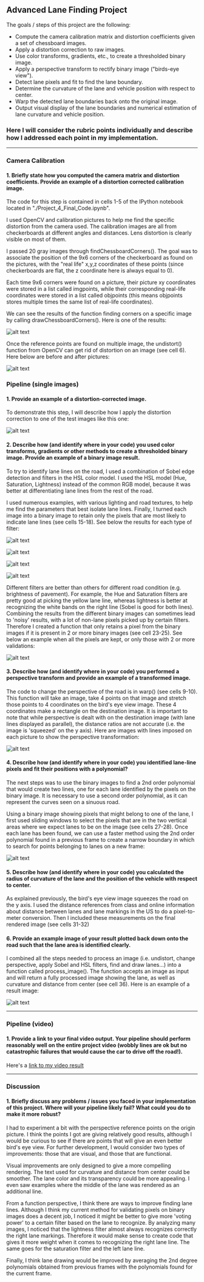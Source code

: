 ## Advanced Lane Finding Project

The goals / steps of this project are the following:

* Compute the camera calibration matrix and distortion coefficients given a set of chessboard images.
* Apply a distortion correction to raw images.
* Use color transforms, gradients, etc., to create a thresholded binary image.
* Apply a perspective transform to rectify binary image ("birds-eye view").
* Detect lane pixels and fit to find the lane boundary.
* Determine the curvature of the lane and vehicle position with respect to center.
* Warp the detected lane boundaries back onto the original image.
* Output visual display of the lane boundaries and numerical estimation of lane curvature and vehicle position.

[//]: # (Image References)

[image1]: ./output_images/9x6_found.png "Corners Recognized"
[image2]: ./output_images/dst_bf_after.png "Undistortion Results"
[image3]: ./output_images/road_undst.png "Undistorted Road Image"
[image4]: ./output_images/sobel.png "Sobel"
[image5]: ./output_images/hue.png "Hue"
[image6]: ./output_images/saturation.png "Saturation"
[image7]: ./output_images/lightness.png "Lightness"
[image8]: ./output_images/binary_pixels.png "Comparing Selections of Pixels for Lane Finding"
[image9]: ./output_images/original_bev.png "Unwarping Perspective"
[image10]: ./output_images/searches.png "Lane Lines Search Methods"
[image11]: ./output_images/road_drawings.png "Image Output"

[video1]: ./project_video_output.mp4 "Video"


### Here I will consider the rubric points individually and describe how I addressed each point in my implementation.  

---

### Camera Calibration

#### 1. Briefly state how you computed the camera matrix and distortion coefficients. Provide an example of a distortion corrected calibration image.

The code for this step is contained in cells 1-5 of the IPython notebook located in "./Project_4_Final_Code.ipynb".  

I used OpenCV and calibration pictures to help me find the specific distortion from the camera used. The calibration images are all from checkerboards at different angles and distances. Lens distortion is clearly visible on most of them. 

I passed 20 gray images through findChessboardCorners(). The goal was to associate the position of the 9x6 corners of the checkerboard as found on the pictures, with the "real life" x,y,z coordinates of these points (since checkerboards are flat, the z coordinate here is always equal to 0).

Each time 9x6 corners were found on a picture, their picture xy coordinates were stored in a list called imgpoints, while their corresponding real-life coordinates were stored in a list called objpoints (this means objpoints stores multiple times the same list of real-life coordinates).

We can see the results of the function finding corners on a specific image by calling drawChessboardCorners(). Here is one of the results:

![alt text][image1]

Once the reference points are found on multiple image, the undistort() function from OpenCV can get rid of distortion on an image (see cell 6). Here below are before and after pictures:

![alt text][image2]


### Pipeline (single images)

#### 1. Provide an example of a distortion-corrected image.

To demonstrate this step, I will describe how I apply the distortion correction to one of the test images like this one:

![alt text][image3]

#### 2. Describe how (and identify where in your code) you used color transforms, gradients or other methods to create a thresholded binary image.  Provide an example of a binary image result.

To try to identify lane lines on the road, I used a combination of Sobel edge detection and filters in the HSL color model. I used the HSL model (Hue, Saturation, Lightness) instead of the common RGB model, because it was better at differentiating lane lines from the rest of the road. 

I used numerous examples, with various lighting and road textures, to help me find the parameters that best isolate lane lines. Finally, I turned each image into a binary image to retain only the pixels that are most likely to indicate lane lines (see cells 15-18). See below the results for each type of filter:

![alt text][image4]

![alt text][image5]

![alt text][image6]

![alt text][image7]


Different filters are better than others for different road condition (e.g. brightness of pavement). For example, the Hue and Saturation filters are pretty good at picking the yellow lane line, whereas lightness is better at recognizing the white bands on the right line (Sobel is good for both lines). Combining the results from the different binary images can sometimes lead to 'noisy' results, with a lot of non-lane pixels picked up by certain filters. Therefore I created a function that only retains a pixel from the binary images if it is present in 2 or more binary images (see cell 23-25). See below an example when all the pixels are kept, or only those with 2 or more validations:

![alt text][image8]


#### 3. Describe how (and identify where in your code) you performed a perspective transform and provide an example of a transformed image.

The code to change the perspective of the road is in warp() (see cells 9-10). This function will take an image, take 4 points on that image and stretch those points to 4 coordinates on the bird's eye view image. These 4 coordinates make a rectangle on the destination image. It is important to note that while perspective is dealt with on the destination image (with lane lines displayed as parallel), the distance ratios are not accurate (i.e. the image is 'squeezed' on the y axis). Here are images with lines imposed on each picture to show the perspective transformation:

![alt text][image9]


#### 4. Describe how (and identify where in your code) you identified lane-line pixels and fit their positions with a polynomial?

The next steps was to use the binary images to find a 2nd order polynomial that would create two lines, one for each lane identified by the pixels on the binary image. It is necessary to use a second order polynomial, as it can represent the curves seen on a sinuous road.

Using a binary image showing pixels that might belong to one of the lane, I first used sliding windows to select the pixels that are in the two vertical areas where we expect lanes to be on the image (see cells 27-28). Once each lane has been found, we can use a faster method using the 2nd order polynomial found in a previous frame to create a narrow boundary in which to search for points belonging to lanes on a new frame:

![alt text][image10]

#### 5. Describe how (and identify where in your code) you calculated the radius of curvature of the lane and the position of the vehicle with respect to center.

As explained previously, the bird's eye view image squeezes the road on the y axis. I used the distance references from class and online information about distance between lanes and lane markings in the US to do a pixel-to-meter conversion. Then I included these measurements on the final rendered image (see cells 31-32)


#### 6. Provide an example image of your result plotted back down onto the road such that the lane area is identified clearly.
I combined all the steps needed to process an image (i.e. undistort, change perspective, apply Sobel and HSL filters, find and draw lanes...) into a function called process_image(). The function accepts an image as input and will return a fully processed image showing the lane, as well as curvature and distance from center (see cell 36). Here is an example of a result image:

![alt text][image11]

---

### Pipeline (video)

#### 1. Provide a link to your final video output.  Your pipeline should perform reasonably well on the entire project video (wobbly lines are ok but no catastrophic failures that would cause the car to drive off the road!).

Here's a [link to my video result](./project_video_output.mp4)

---

### Discussion

#### 1. Briefly discuss any problems / issues you faced in your implementation of this project.  Where will your pipeline likely fail?  What could you do to make it more robust?

I had to experiment a bit with the perspective reference points on the origin picture. I think the points I got are giving relatively good results, although I would be curious to see if there are points that will give an even better bird's eye view. For further development, I would consider two types of improvements: those that are visual, and those that are functional.

Visual improvements are only designed to give a more compelling rendering. The text used for curvature and distance from center could be smoother. The lane color and its transparency could be more appealing. I even saw examples where the middle of the lane was rendered as an additional line.

From a function perspective, I think there are ways to improve finding lane lines. Although I think my current method for validating pixels on binary images does a decent job, I noticed it might be better to give more 'voting power' to a certain filter based on the lane to recognize. By analyzing many images, I noticed that the lightness filter almost always recognizes correctly the right lane markings. Therefore it would make sense to create code that gives it more weight when it comes to recognizing the right lane line. The same goes for the saturation filter and the left lane line.

Finally, I think lane drawing would be improved by averaging the 2nd degree polynomials obtained from previous frames with the polynomials found for the current frame.
